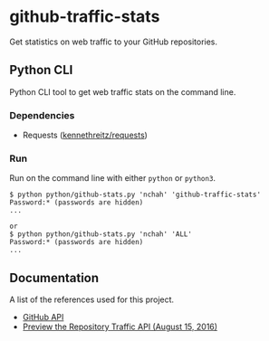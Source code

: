 # github-traffic-stats

Get statistics on web traffic to your GitHub repositories. 


## Python CLI

Python CLI tool to get web traffic stats on the command line.

### Dependencies


- Requests ([kennethreitz/requests](https://github.com/kennethreitz/requests))

### Run

Run on the command line with either `python` or `python3`.

```
$ python python/github-stats.py 'nchah' 'github-traffic-stats'
Password:* (passwords are hidden)
...

or
$ python python/github-stats.py 'nchah' 'ALL'
Password:* (passwords are hidden)
...

```




## Documentation

A list of the references used for this project.

- [GitHub API ](https://developer.github.com/v3/)
- [Preview the Repository Traffic API (August 15, 2016)](https://developer.github.com/changes/2016-08-15-traffic-api-preview/)


